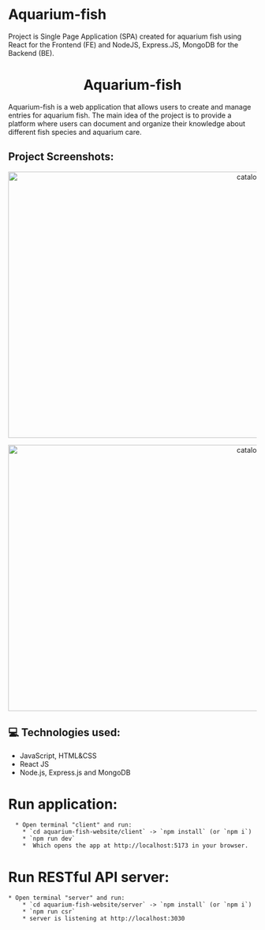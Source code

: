 # Aquarium-fish
Project is Single Page Application (SPA) created for aquarium fish using React for the Frontend (FE) and NodeJS, Express.JS, MongoDB for the Backend (BE).

<h1 align="center" id="title">Aquarium-fish</h1>
<p id="description">Aquarium-fish is a web application that allows users to create and manage entries for aquarium fish. The main idea of the project is to provide a platform where users can document and organize their knowledge about different fish species and aquarium care.</p>

<h2>Project Screenshots:</h2>
<p align="center"><img src="https://github.com/lyklecharova/Aquarium-fish/blob/main/Aquarium-fish/client/public/image/image-project/home-page.png" alt="catalog" width="960" height="540/"></p>
<p align="center"><img src="https://github.com/lyklecharova/Aquarium-fish/blob/main/Aquarium-fish/client/public/image/image-project/create-form-page.png" alt="catalog" width="960" height="540/"></p>





<h2>💻 Technologies used:</h2>
<ul>
<li>JavaScript, HTML&CSS
<li>React JS</li>
<li>Node.js, Express.js and MongoDB
</ul>

# Run application:

      * Open terminal "client" and run:
        * `cd aquarium-fish-website/client` -> `npm install` (or `npm i`)
        * `npm run dev`
        *  Which opens the app at http://localhost:5173 in your browser.

# Run RESTful API server:

    * Open terminal "server" and run:
        * `cd aquarium-fish-website/server` -> `npm install` (or `npm i`)
        * `npm run csr`
        * server is listening at http://localhost:3030